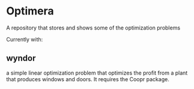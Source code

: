 Optimera
========

A repository that stores and shows some of the optimization problems

Currently with:

wyndor
------
a simple linear optimization problem that optimizes the profit from a plant that produces windows and doors. It requires the Coopr package.

